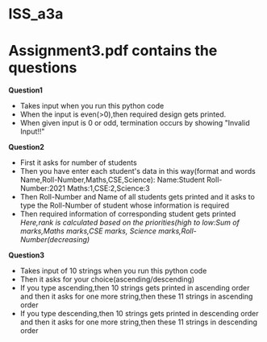 # ISS_a3a
# Assignment3.pdf contains the questions
**Question1**

- Takes input when you run this python code
- When the input is even(>0),then required design gets printed.
- When given input is 0 or odd, termination occurs by showing "Invalid Input!!"

**Question2**

-  First it asks for number of students
-  Then you have enter each student's data in this way(format and words Name,Roll-Number,Maths,CSE,Science):
      Name:Student
      Roll-Number:2021
      Maths:1,CSE:2,Science:3
- Then Roll-Number and Name of all students gets printed and it asks to type the Roll-Number of student whose information is required
- Then required information of corresponding student gets printed
_Here,rank is calculated based on the priorities(high to low:Sum of marks,Maths marks,CSE marks, Science marks,Roll-Number(decreasing)_

**Question3**

- Takes input of 10 strings when you run this python code
- Then it asks for your choice(ascending/descending)
-  If you type ascending,then 10 strings gets printed in ascending order and then it asks for one more string,then  these 11 strings in ascending order
-  If you type descending,then 10 strings gets printed in descending order and then it asks for one more string,then  these 11 strings in descending order

